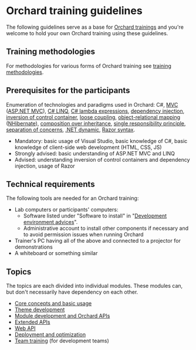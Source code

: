 # Orchard training guidelines

The following guidelines serve as a base for [Orchard trainings](http://orcharddojo.net/orchard-training) and you're welcome to hold your own Orchard training using these guidelines.

## Training methodologies

For methodologies for various forms of Orchard training see [training methodologies](TrainingMethodologies).

## Prerequisites for the participants

Enumeration of technologies and paradigms used in Orchard: C#, [MVC](http://en.wikipedia.org/wiki/Model%E2%80%93view%E2%80%93controller) ([ASP.NET MVC](http://www.asp.net/mvc)), [C# LINQ](http://msdn.microsoft.com/en-us/library/vstudio/bb397926.aspx), [C# lambda expressions](http://msdn.microsoft.com/en-us/library/bb397687.aspx), [dependency injection](http://en.wikipedia.org/wiki/Dependency_injection), [inversion of control container](http://www.martinfowler.com/articles/injection.html), [loose coupling](http://en.wikipedia.org/wiki/Loose_coupling), [object-relational mapping](http://en.wikipedia.org/wiki/Object-relational_mapping) ([NHibernate](http://en.wikipedia.org/wiki/NHibernate)), [composition over inheritance](http://en.wikipedia.org/wiki/Composition_over_inheritance), [single responsibility principle](http://en.wikipedia.org/wiki/Single_responsibility_principle), [separation of concerns](http://en.wikipedia.org/wiki/Separation_of_concerns), [.NET dynamic](http://www.hanselman.com/blog/C4AndTheDynamicKeywordWhirlwindTourAroundNET4AndVisualStudio2010Beta1.aspx), [Razor syntax](http://haacked.com/archive/2011/01/06/razor-syntax-quick-reference.aspx).

- Mandatory: basic usage of Visual Studio, basic knowledge of C#, basic knowledge of client-side web development (HTML, CSS, JS)
- Strongly advised: basic understanding of ASP.NET MVC and LINQ
- Advised: understanding inversion of control containers and dependency injection, usage of Razor

## Technical requirements

The following tools are needed for an Orchard training:

- Lab computers or participants' computers:
  - Software listed under "Software to install" in "[Development environment advices](../../DevelopmentGuidelines/DevelopmentEnvironment)".
  - Administrative account to install other components if necessary and to avoid permission issues when running Orchard
- Trainer's PC having all of the above and connected to a projector for demonstrations
- A whiteboard or something similar

## <a id="topics"></a>Topics

The topics are each divided into individual modules. These modules can, but don't necessarily have dependency on each other.

- [Core concepts and basic usage](CoreConceptsAndBasicUsage/)
- [Theme development](ThemeDevelopment/)
- [Module development and Orchard APIs](ModuleDevelopmentAndApis/)
- [Extended APIs](ExtendedApis/)
- [Web API](WebApi/)
- [Deployment and optimization](DeploymentAndOptimization/)
- [Team training](TeamTraining/) (for development teams)

